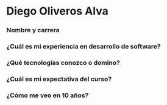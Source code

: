 # Diego Oliveros Alva

### Nombre y carrera

### ¿Cuál es mi experiencia en desarrollo de software?

### ¿Qué tecnologías conozco o domino?

### ¿Cuál es mi expectativa del curso?

### ¿Cómo me veo en 10 años?
